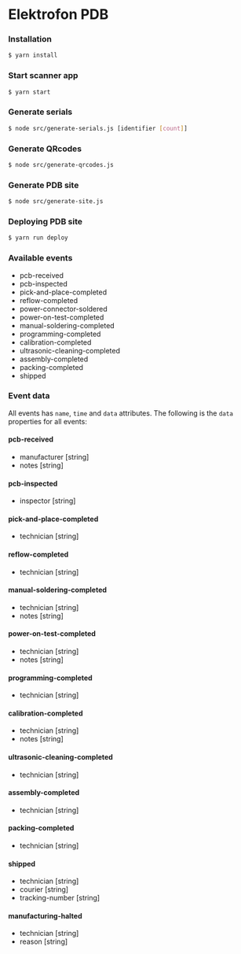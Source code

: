 Elektrofon PDB
==============

### Installation

```bash
$ yarn install
```

### Start scanner app

```bash
$ yarn start
```

### Generate serials

```bash
$ node src/generate-serials.js [identifier [count]]
```

### Generate QRcodes

```bash
$ node src/generate-qrcodes.js
```

### Generate PDB site

```bash
$ node src/generate-site.js
```

### Deploying PDB site

```bash
$ yarn run deploy
```

### Available events

- pcb-received
- pcb-inspected
- pick-and-place-completed
- reflow-completed
- power-connector-soldered
- power-on-test-completed
- manual-soldering-completed
- programming-completed
- calibration-completed
- ultrasonic-cleaning-completed
- assembly-completed
- packing-completed
- shipped

### Event data
All events has `name`, `time` and `data` attributes.
The following is the `data` properties for all events:

#### pcb-received
- manufacturer [string]
- notes [string]

#### pcb-inspected
- inspector [string]

#### pick-and-place-completed
- technician [string]

#### reflow-completed
- technician [string]

#### manual-soldering-completed
- technician [string]
- notes [string]

#### power-on-test-completed
- technician [string]
- notes [string]

#### programming-completed
- technician [string]

#### calibration-completed
- technician [string]
- notes [string]

#### ultrasonic-cleaning-completed
- technician [string]

#### assembly-completed
- technician [string]

#### packing-completed
- technician [string]

#### shipped
- technician [string]
- courier [string]
- tracking-number [string]

#### manufacturing-halted
- technician [string]
- reason [string]
